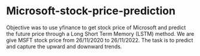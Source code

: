 # Microsoft-stock-price-prediction
Objective was to use yfinance to get stock price of Microsoft and predict the future price through a Long Short Term Memory (LSTM) method.
We are give MSFT stock price from 26/11/2020 to 26/11/2022. The task is to predict and capture the upward and downward trends.
